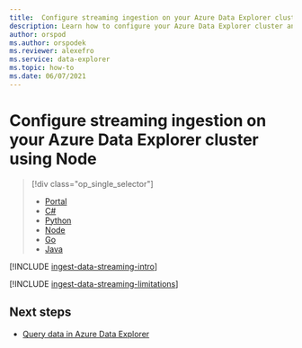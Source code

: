 ```yaml
---
title:  Configure streaming ingestion on your Azure Data Explorer cluster using Node
description: Learn how to configure your Azure Data Explorer cluster and start loading data with streaming ingestion using Node
author: orspod
ms.author: orspodek
ms.reviewer: alexefro
ms.service: data-explorer
ms.topic: how-to
ms.date: 06/07/2021
---
```


# Configure streaming ingestion on your Azure Data Explorer cluster using Node

> [!div class="op_single_selector"]
> * [Portal](ingest-data-streaming.md)
> * [C#](ingest-data-streaming-csharp.md)
> * [Python](ingest-data-streaming-python.md)
> * [Node](ingest-data-streaming-node.md)
> * [Go](ingest-data-streaming-go.md)
> * [Java](ingest-data-streaming-java.md)

[!INCLUDE [ingest-data-streaming-intro](includes/ingest-data-streaming-intro.md)]

[!INCLUDE [ingest-data-streaming-limitations](includes/ingest-data-streaming-limitations.md)]

## Next steps

* [Query data in Azure Data Explorer](web-query-data.md)
